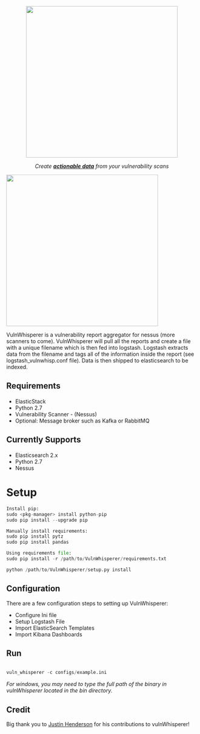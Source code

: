 <p align="center"><img src="https://github.com/austin-taylor/vulnwhisperer/blob/master/docs/source/vuln_whisperer_logo_s.png" width="400px"></p>

<p align="center"> <i>Create <u><b>actionable data</b></u> from your vulnerability scans </i> </p> 

<p align="center" style="width:400px"><img src="https://github.com/austin-taylor/vulnwhisperer/blob/master/docs/source/vulnwhisp_dashboard.jpg" style="width:400px"></p>


VulnWhisperer is a vulnerability report aggregator for nessus (more scanners to come). VulnWhisperer will pull all the reports
 and create a file with a unique filename which is then fed into logstash. Logstash extracts data from the filename and tags all of the information inside the report (see logstash_vulnwhisp.conf file). Data is then shipped to elasticsearch to be indexed.


Requirements
-------------
####
*   ElasticStack
*   Python 2.7
*   Vulnerability Scanner - (Nessus)
*   Optional: Message broker such as Kafka or RabbitMQ 

Currently Supports
-------------
####
*   Elasticsearch 2.x
*   Python 2.7
*   Nessus


Setup
===============

```python
Install pip:
sudo <pkg-manager> install python-pip
sudo pip install --upgrade pip

Manually install requirements:
sudo pip install pytz
sudo pip install pandas

Using requirements file:
sudo pip install -r /path/to/VulnWhisperer/requirements.txt

python /path/to/VulnWhisperer/setup.py install
```


Configuration
-----

There are a few configuration steps to setting up VulnWhisperer:
*   Configure Ini file
*   Setup Logstash File
*   Import ElasticSearch Templates
*   Import Kibana Dashboards

Run
-----
```python

vuln_whisperer -c configs/example.ini

```

_For windows, you may need to type the full path of the binary in vulnWhisperer located in the bin directory._

Credit
------
Big thank you to <a href="https://github.com/SMAPPER">Justin Henderson</a> for his contributions to vulnWhisperer!
